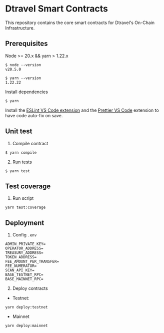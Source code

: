 # Dtravel Smart Contracts

This repository contains the core smart contracts for Dtravel's On-Chain Infrastructure.

## Prerequisites

Node >= 20.x && yarn > 1.22.x

```
$ node --version
v20.5.0

$ yarn --version
1.22.22
```

Install dependencies

```
$ yarn
```

Install the [ESLint VS Code extension](https://marketplace.visualstudio.com/items?itemName=dbaeumer.vscode-eslint) and the [Prettier VS Code](https://marketplace.visualstudio.com/items?itemName=esbenp.prettier-vscode) extension to have code auto-fix on save.

## Unit test

1. Compile contract

```
$ yarn compile
```

2. Run tests

```
$ yarn test
```

## Test coverage

1. Run script

```
yarn test:coverage
```

## Deployment

1. Config `.env`

```
ADMIN_PRIVATE_KEY=
OPERATOR_ADDRESS=
TREASURY_ADDRESS=
TOKEN_ADDRESS=
FEE_AMOUNT_PER_TRANSFER=
FEE_NUMERATOR=
SCAN_API_KEY=
BASE_TESTNET_RPC=
BASE_MAINNET_RPC=
```

2. Deploy contracts

- Testnet:

```
yarn deploy:testnet
```

- Mainnet

```
yarn deploy:mainnet
```
